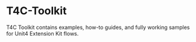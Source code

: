 # T4C-Toolkit
T4C Toolkit contains examples, how-to guides, and fully working samples for Unit4 Extension Kit flows.
